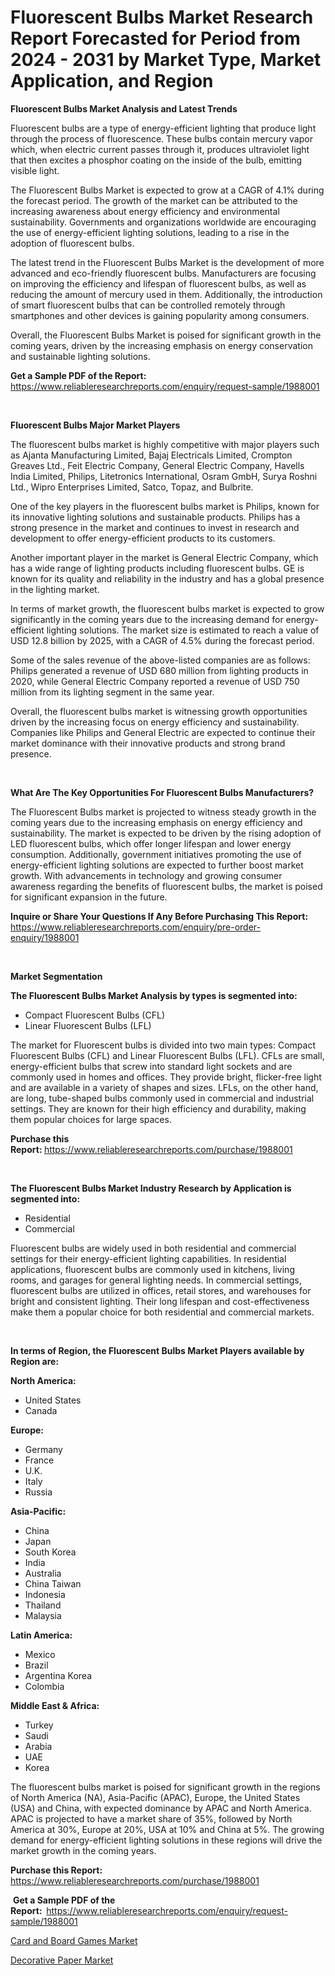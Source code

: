 <p><h1>Fluorescent Bulbs Market Research Report Forecasted for Period from 2024 -  2031 by Market Type, Market Application, and Region</h1></p><p><strong>Fluorescent Bulbs Market Analysis and Latest Trends</strong></p>
<p><p>Fluorescent bulbs are a type of energy-efficient lighting that produce light through the process of fluorescence. These bulbs contain mercury vapor which, when electric current passes through it, produces ultraviolet light that then excites a phosphor coating on the inside of the bulb, emitting visible light.</p><p>The Fluorescent Bulbs Market is expected to grow at a CAGR of 4.1% during the forecast period. The growth of the market can be attributed to the increasing awareness about energy efficiency and environmental sustainability. Governments and organizations worldwide are encouraging the use of energy-efficient lighting solutions, leading to a rise in the adoption of fluorescent bulbs.</p><p>The latest trend in the Fluorescent Bulbs Market is the development of more advanced and eco-friendly fluorescent bulbs. Manufacturers are focusing on improving the efficiency and lifespan of fluorescent bulbs, as well as reducing the amount of mercury used in them. Additionally, the introduction of smart fluorescent bulbs that can be controlled remotely through smartphones and other devices is gaining popularity among consumers.</p><p>Overall, the Fluorescent Bulbs Market is poised for significant growth in the coming years, driven by the increasing emphasis on energy conservation and sustainable lighting solutions.</p></p>
<p><strong>Get a Sample PDF of the Report:&nbsp;</strong> <a href="https://www.reliableresearchreports.com/enquiry/request-sample/1988001">https://www.reliableresearchreports.com/enquiry/request-sample/1988001</a></p>
<p>&nbsp;</p>
<p><strong>Fluorescent Bulbs Major Market Players</strong></p>
<p><p>The fluorescent bulbs market is highly competitive with major players such as Ajanta Manufacturing Limited, Bajaj Electricals Limited, Crompton Greaves Ltd., Feit Electric Company, General Electric Company, Havells India Limited, Philips, Litetronics International, Osram GmbH, Surya Roshni Ltd., Wipro Enterprises Limited, Satco, Topaz, and Bulbrite.</p><p>One of the key players in the fluorescent bulbs market is Philips, known for its innovative lighting solutions and sustainable products. Philips has a strong presence in the market and continues to invest in research and development to offer energy-efficient products to its customers.</p><p>Another important player in the market is General Electric Company, which has a wide range of lighting products including fluorescent bulbs. GE is known for its quality and reliability in the industry and has a global presence in the lighting market.</p><p>In terms of market growth, the fluorescent bulbs market is expected to grow significantly in the coming years due to the increasing demand for energy-efficient lighting solutions. The market size is estimated to reach a value of USD 12.8 billion by 2025, with a CAGR of 4.5% during the forecast period.</p><p>Some of the sales revenue of the above-listed companies are as follows: Philips generated a revenue of USD 680 million from lighting products in 2020, while General Electric Company reported a revenue of USD 750 million from its lighting segment in the same year.</p><p>Overall, the fluorescent bulbs market is witnessing growth opportunities driven by the increasing focus on energy efficiency and sustainability. Companies like Philips and General Electric are expected to continue their market dominance with their innovative products and strong brand presence.</p></p>
<p>&nbsp;</p>
<p><strong>What Are The Key Opportunities For Fluorescent Bulbs Manufacturers?</strong></p>
<p><p>The Fluorescent Bulbs market is projected to witness steady growth in the coming years due to the increasing emphasis on energy efficiency and sustainability. The market is expected to be driven by the rising adoption of LED fluorescent bulbs, which offer longer lifespan and lower energy consumption. Additionally, government initiatives promoting the use of energy-efficient lighting solutions are expected to further boost market growth. With advancements in technology and growing consumer awareness regarding the benefits of fluorescent bulbs, the market is poised for significant expansion in the future.</p></p>
<p><strong>Inquire or Share Your Questions If Any Before Purchasing This Report:</strong> <a href="https://www.reliableresearchreports.com/enquiry/pre-order-enquiry/1988001">https://www.reliableresearchreports.com/enquiry/pre-order-enquiry/1988001</a></p>
<p>&nbsp;</p>
<p><strong>Market Segmentation</strong></p>
<p><strong>The Fluorescent Bulbs Market Analysis by types is segmented into:</strong></p>
<p><ul><li>Compact Fluorescent Bulbs (CFL)</li><li>Linear Fluorescent Bulbs (LFL)</li></ul></p>
<p><p>The market for Fluorescent bulbs is divided into two main types: Compact Fluorescent Bulbs (CFL) and Linear Fluorescent Bulbs (LFL). CFLs are small, energy-efficient bulbs that screw into standard light sockets and are commonly used in homes and offices. They provide bright, flicker-free light and are available in a variety of shapes and sizes. LFLs, on the other hand, are long, tube-shaped bulbs commonly used in commercial and industrial settings. They are known for their high efficiency and durability, making them popular choices for large spaces.</p></p>
<p><strong>Purchase this Report:&nbsp;</strong><a href="https://www.reliableresearchreports.com/purchase/1988001">https://www.reliableresearchreports.com/purchase/1988001</a></p>
<p>&nbsp;</p>
<p><strong>The Fluorescent Bulbs Market Industry Research by Application is segmented into:</strong></p>
<p><ul><li>Residential</li><li>Commercial</li></ul></p>
<p><p>Fluorescent bulbs are widely used in both residential and commercial settings for their energy-efficient lighting capabilities. In residential applications, fluorescent bulbs are commonly used in kitchens, living rooms, and garages for general lighting needs. In commercial settings, fluorescent bulbs are utilized in offices, retail stores, and warehouses for bright and consistent lighting. Their long lifespan and cost-effectiveness make them a popular choice for both residential and commercial markets.</p></p>
<p>&nbsp;</p>
<p><strong>In terms of Region, the Fluorescent Bulbs Market Players available by Region are:</strong></p>
<p>
    <p> <strong> North America: </strong>
        <ul>
            <li>United States</li>
            <li>Canada</li>
        </ul>
        </p> 
    <p> <strong> Europe: </strong>
        <ul>
            <li>Germany</li>
            <li>France</li>
            <li>U.K.</li>
            <li>Italy</li>
            <li>Russia</li>
        </ul>
        </p> 
    <p> <strong> Asia-Pacific: </strong>
        <ul>
            <li>China</li>
            <li>Japan</li>
            <li>South Korea</li>
            <li>India</li>
            <li>Australia</li>
            <li>China Taiwan</li>
            <li>Indonesia</li>
            <li>Thailand</li>
            <li>Malaysia</li>
        </ul>
        </p> 
    <p> <strong> Latin America: </strong>
        <ul>
            <li>Mexico</li>
            <li>Brazil</li>
            <li>Argentina Korea</li>
            <li>Colombia</li>
        </ul>
        </p> 
    <p> <strong> Middle East & Africa: </strong>
        <ul>
            <li>Turkey</li>
            <li>Saudi</li>
            <li>Arabia</li>
            <li>UAE</li>
            <li>Korea</li>
        </ul>
    </p>
    </p>
<p><p>The fluorescent bulbs market is poised for significant growth in the regions of North America (NA), Asia-Pacific (APAC), Europe, the United States (USA) and China, with expected dominance by APAC and North America. APAC is projected to have a market share of 35%, followed by North America at 30%, Europe at 20%, USA at 10% and China at 5%. The growing demand for energy-efficient lighting solutions in these regions will drive the market growth in the coming years.</p></p>
<p><strong>Purchase this Report: </strong><a href="https://www.reliableresearchreports.com/purchase/1988001">https://www.reliableresearchreports.com/purchase/1988001</a></p>
<p>&nbsp;<strong>Get a Sample PDF of the Report:&nbsp;&nbsp;</strong><a href="https://www.reliableresearchreports.com/enquiry/request-sample/1988001">https://www.reliableresearchreports.com/enquiry/request-sample/1988001</a></p>
<p><strong></strong></p>
<p><p><a href="https://github.com/seekum/Market-Research-Report-List-1/blob/main/card-and-board-games-market.md">Card and Board Games Market</a></p><p><a href="https://github.com/nancykennedykellievqfqt2/Market-Research-Report-List-1/blob/main/decorative-paper-market.md">Decorative Paper Market</a></p></p>